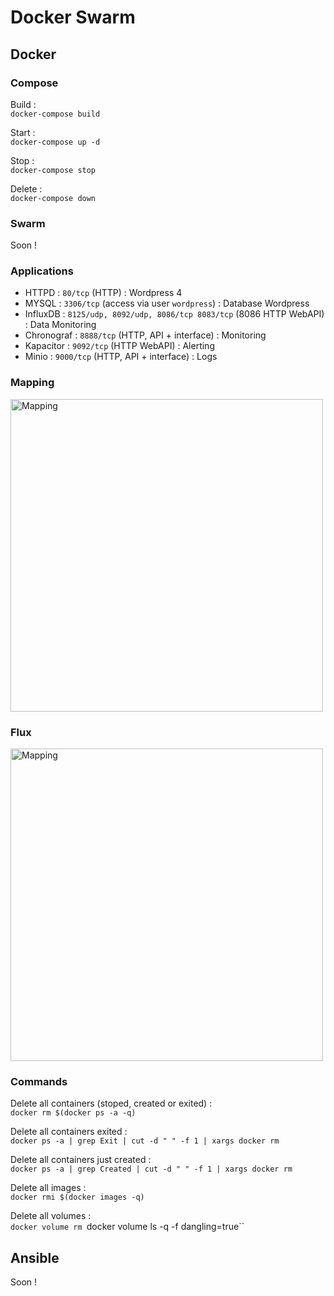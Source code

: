 # Docker Swarm

## Docker

### Compose

Build :   
`docker-compose build`   

Start :   
`docker-compose up -d`   

Stop :   
`docker-compose stop`   

Delete :   
`docker-compose down`   


### Swarm

Soon !   

### Applications

- HTTPD : `80/tcp` (HTTP) : Wordpress 4   
- MYSQL : `3306/tcp` (access via user `wordpress`) : Database Wordpress   
- InfluxDB : `8125/udp, 8092/udp, 8086/tcp 8083/tcp` (8086 HTTP WebAPI) : Data Monitoring   
- Chronograf : `8888/tcp` (HTTP, API + interface) : Monitoring    
- Kapacitor : `9092/tcp` (HTTP WebAPI) : Alerting   
- Minio : `9000/tcp` (HTTP, API + interface) : Logs   

### Mapping

<img src="https://img4.hostingpics.net/pics/537792dockerswarm.jpg" alt="Mapping" style="width: 500px;"/>

### Flux

<img src="https://img4.hostingpics.net/pics/410968flux.jpg" alt="Mapping" style="width: 500px;"/>

### Commands

Delete all containers (stoped, created or exited) :   
`docker rm $(docker ps -a -q)`   

Delete all containers exited :   
`docker ps -a | grep Exit | cut -d " " -f 1 | xargs docker rm`

Delete all containers just created :   
`docker ps -a | grep Created | cut -d " " -f 1 | xargs docker rm`

Delete all images :   
`docker rmi $(docker images -q)`   

Delete all volumes :   
`docker volume rm `docker volume ls -q -f dangling=true``   


## Ansible

Soon !   
